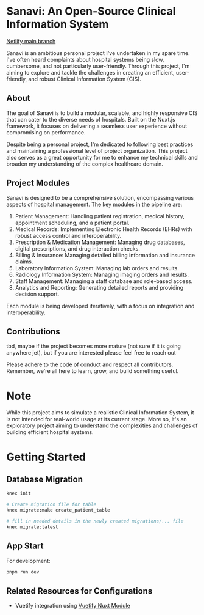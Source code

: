 # Sanavi: An Open-Source Clinical Information System

[Netlify main branch](https://64b480acd2fa4900081cb185--elegant-gumption-1b0a64.netlify.app/)

Sanavi is an ambitious personal project I've undertaken in my spare time. I've often heard complaints about hospital systems being slow, cumbersome, and not particularly user-friendly. Through this project, I'm aiming to explore and tackle the challenges in creating an efficient, user-friendly, and robust Clinical Information System (CIS).

## About
The goal of Sanavi is to build a modular, scalable, and highly responsive CIS that can cater to the diverse needs of hospitals. Built on the Nuxt.js framework, it focuses on delivering a seamless user experience without compromising on performance.

Despite being a personal project, I'm dedicated to following best practices and maintaining a professional level of project organization. This project also serves as a great opportunity for me to enhance my technical skills and broaden my understanding of the complex healthcare domain.

## Project Modules
Sanavi is designed to be a comprehensive solution, encompassing various aspects of hospital management. The key modules in the pipeline are:

1. Patient Management: Handling patient registration, medical history, appointment scheduling, and a patient portal.
2. Medical Records: Implementing Electronic Health Records (EHRs) with robust access control and interoperability.
3. Prescription & Medication Management: Managing drug databases, digital prescriptions, and drug interaction checks.
4. Billing & Insurance: Managing detailed billing information and insurance claims.
5. Laboratory Information System: Managing lab orders and results.
6. Radiology Information System: Managing imaging orders and results.
7. Staff Management: Managing a staff database and role-based access.
8. Analytics and Reporting: Generating detailed reports and providing decision support.

Each module is being developed iteratively, with a focus on integration and interoperability.

## Contributions

tbd, maybe if the project becomes more mature (not sure if it is going anywhere jet), but if you are interested please feel free to reach out

Please adhere to the code of conduct and respect all contributors. Remember, we're all here to learn, grow, and build something useful.

# Note
While this project aims to simulate a realistic Clinical Information System, it is not intended for real-world usage at its current stage. More so, it's an exploratory project aiming to understand the complexities and challenges of building efficient hospital systems.

# Getting Started

## Database Migration

```bash
knex init

# Create migration file for table
knex migrate:make create_patient_table

# fill in needed details in the newly created migrations/... file
knex migrate:latest
```

## App Start

For development:
```bash
pnpm run dev
```

## Related Resources for Configurations

- Vuetify integration using [Vuetify Nuxt Module](https://vuetify-nuxt-module.netlify.app/)